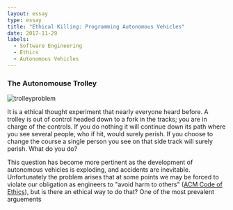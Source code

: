 ```yaml
---
layout: essay
type: essay
title: "Ethical Killing: Programming Autonomous Vehicles"
date: 2017-11-29
labels:
  - Software Engineering
  - Ethics
  - Autonomous Vehicles
---
```


### The Autonomouse Trolley

![trolleyproblem](https://pixel.nymag.com/imgs/daily/selectall/2016/08/09/09-trolley.w710.h473.jpg)

  It is a ethical thought experiment that nearly everyone heard before. A trolley is out of control headed down
to a fork in the tracks; you are in charge of the controls. If you do nothing it will continue down its path
where you see several people, who if hit, would surely perish. If you choose to change the course a single
person you see on that side track will surely perish. What do you do?

  This question has become more pertinent as the development of autonomous vehicles is exploding, and accidents
are inevitable. Unfortunately the problem arises that at some points we may be forced to violate our obligation
as engineers to "avoid harm to others" ([ACM Code of Ethics](https://www.acm.org/about-acm/acm-code-of-ethics-and-professional-conduct)), but is there an ethical way to do that? One of the most prevalent arguements


